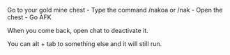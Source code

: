 <p>Go to your gold mine chest - Type the command /nakoa or /nak - Open the chest - Go AFK
<p>When you come back, open chat to deactivate it.
<p>You can alt + tab to something else and it will still run.
